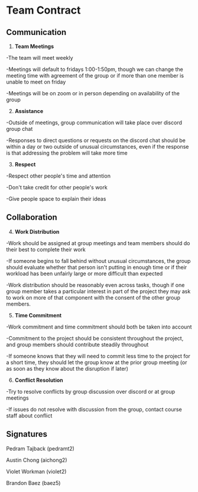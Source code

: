 # Team Contract

## Communication
1. **Team Meetings** 

-The team will meet weekly

-Meetings will default to fridays 1:00-1:50pm, though we can change the meeting time with agreement of the group or if more than one member is unable to meet on friday

-Meetings will be on zoom or in person depending on availability of the group

2. **Assistance** 

-Outside of meetings, group communication will take place over discord group chat

-Responses to direct questions or requests on the discord chat should be within a day or two outside of unusual circumstances, even if the response is that addressing the problem will take more time


3. **Respect**

-Respect other people's time and attention

-Don't take credit for other people's work

-Give people space to explain their ideas

## Collaboration

4. **Work Distribution** 

-Work should be assigned at group meetings and team members should do their best to complete their work

-If someone begins to fall behind without unusual circumstances, the group should evaluate whether that person isn't putting in enough time or if their workload has been unfairly large or more difficult than expected

-Work distribution should be reasonably even across tasks, though if one group member takes a particular interest in part of the project they may ask to work on more of that component with the consent of the other group members.

5. **Time Commitment** 

-Work commitment and time commitment should both be taken into account

-Commitment to the project should be consistent throughout the project, and group members should contribute steadily throughout

-If someone knows that they will need to commit less time to the project for a short time, they should let the group know at the prior group meeting (or as soon as they know about the disruption if later)


6. **Conflict Resolution** 

-Try to resolve conflicts by group discussion over discord or at group meetings

-If issues do not resolve with discussion from the group, contact course staff about conflict

## Signatures

Pedram Tajback (pedramt2)

Austin Chong (aichong2)

Violet Workman (violet2)

Brandon Baez (baez5)
